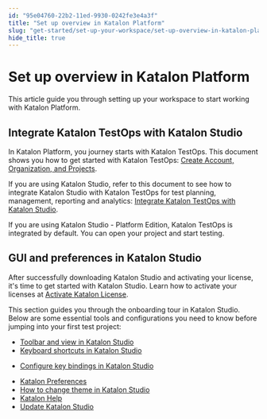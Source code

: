 ```yaml
---
id: "95e04760-22b2-11ed-9930-0242fe3e4a3f"
title: "Set up overview in Katalon Platform"
slug: "get-started/set-up-your-workspace/set-up-overview-in-katalon-platform"
hide_title: true
---
```


# <a id="concept-988" class="anchor_top_offset"/><a id="ariaid-title1" class="anchor_top_offset"/>Set up overview in <span xmlns="http://www.w3.org/1999/xhtml" className="ph">Katalon Platform</span> 

<p xmlns="http://www.w3.org/1999/xhtml" className="shortdesc">This article guide you through setting up your workspace to start working with <span className="ph">Katalon Platform</span>.</p> 

## Integrate <span xmlns="http://www.w3.org/1999/xhtml" className="ph">Katalon TestOps</span>  with <span xmlns="http://www.w3.org/1999/xhtml" className="ph">Katalon Studio</span> 

<p xmlns="http://www.w3.org/1999/xhtml" className="p">In <span className="ph">Katalon Platform</span>, you journey starts with <span className="ph">Katalon TestOps</span>. This document shows you how to get started with Katalon TestOps: <a className="xref" href="/docs/administer/administration-tasks/create-an-organization-and-project">Create Account, Organization, and Projects</a>.</p> 
<p xmlns="http://www.w3.org/1999/xhtml" className="p">If you are using <span className="ph">Katalon Studio</span>, refer to this document to see how to integrate <span className="ph">Katalon Studio</span> with <span className="ph">Katalon TestOps</span> for test planning, management, reporting and analytics: <a className="xref" href="/docs/get-started/set-up-your-workspace/integrate-katalon-testops-and-katalon-testcloud-with-katalon-studio">Integrate Katalon TestOps with <span className="ph">Katalon Studio</span></a>.</p> 
<p xmlns="http://www.w3.org/1999/xhtml" className="p">If you are using <span className="ph">Katalon Studio - Platform Edition</span>, <span className="ph">Katalon TestOps</span> is integrated by default. You can open your project and start testing.</p> 

## GUI and preferences in <span xmlns="http://www.w3.org/1999/xhtml" className="ph">Katalon Studio</span> 

<p xmlns="http://www.w3.org/1999/xhtml" className="p">After successfully downloading <span className="ph">Katalon Studio</span> and activating your license, it's time to get started with <span className="ph">Katalon Studio</span>. Learn how to activate your licenses at <a className="xref j-external-link" href="https://docs.katalon.com/docs/products-and-licenses/katalon-studio-enterprise-and-runtime-engine-licenses/activate-katalon-license" target="_blank">Activate Katalon License</a>.</p> 
<p xmlns="http://www.w3.org/1999/xhtml" className="p">This section guides you through the onboarding tour in <span className="ph">Katalon Studio</span>. Below are some essential tools and configurations you need to know before jumping into your first test project:</p> 
<div xmlns="http://www.w3.org/1999/xhtml" className="p"><ul className="ul"><li className="li"><a className="xref" href="/docs/get-started/set-up-your-workspace/toolbars-and-views-in-katalon-studio#topic-888">Toolbar and view in <span className="ph">Katalon Studio</span></a> </li><li className="li"><a className="xref" href="/docs/get-started/set-up-your-workspace/keyboard-shortcuts-in-katalon-studio">Keyboard shortcuts in <span className="ph">Katalon Studio</span></a></li><li className="li"><p className="p"><a className="xref" href="/docs/get-started/set-up-your-workspace/configure-key-bindings-in-katalon-studio#id_1">Configure key bindings in <span className="ph">Katalon Studio</span></a></p></li><li className="li"><a className="xref" href="/docs/get-started/set-up-your-workspace/katalon-studio-preferences/preferences-in-katalon-studio"><span className="ph">Katalon</span> Preferences</a></li><li className="li"><a className="xref" href="/docs/get-started/set-up-your-workspace/change-katalon-studio-theme">How to change theme in <span className="ph">Katalon Studio</span></a></li><li className="li"><a className="xref" href="/docs/get-started/set-up-your-workspace/katalon-help-in-katalon-studio"><span className="ph">Katalon</span> Help</a></li><li className="li"><a className="xref" href="/docs/get-started/set-up-your-workspace/update-katalon-studio">Update <span className="ph">Katalon Studio</span></a></li></ul></div>
